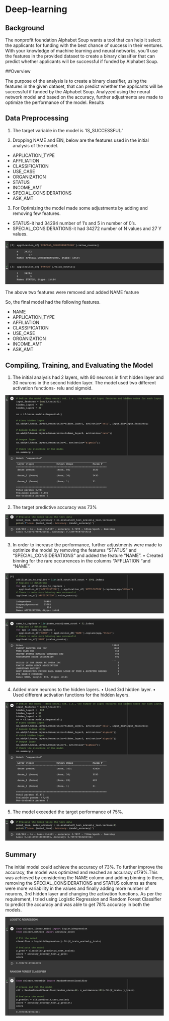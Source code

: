 # Deep-learning

## Background
The nonprofit foundation Alphabet Soup wants a tool that can help it select the applicants for funding with the best chance of success in their ventures. With your knowledge of machine learning and neural networks, you’ll use the features in the provided dataset to create a binary classifier that can predict whether applicants will be successful if funded by Alphabet Soup.

##Overview

The purpose of the analysis is to create a binary classifier, using the features in the given dataset, that can predict whether the applicants will be successful if funded by the Alphabet Soup. Analyzed using the neural network model and based on the accuracy, further adjustments are made to optimize the performance of the model. Results

## Data Preprocessing

1. The target variable in the model is 'IS_SUCCESSFUL.'

2. Dropping NAME and EIN, below are the features used in the initial analysis of the model.

- APPLICATION_TYPE
- AFFILIATION
- CLASSIFICATION
- USE_CASE
- ORGANIZATION
- STATUS
- INCOME_AMT
- SPECIAL_CONSIDERATIONS
- ASK_AMT

3. For Optimizing the model made some adjustments by adding and removing few features.

- STATUS-it had 34294 number of 1’s and 5 in number of 0’s.
- SPECIAL_CONSIDERATIONS-it had 34272 number of N values and 27 Y values.

![imige](https://github.com/jennykardashov/deep-learning-challenge/blob/main/Screenshots/1.png)

The above two features were removed and added NAME feature

So, the final model had the following features.

- NAME
- APPLICATION_TYPE
- AFFILIATION
- CLASSIFICATION
- USE_CASE
- ORGANIZATION
- INCOME_AMT
- ASK_AMT

## Compiling, Training, and Evaluating the Model

1. The initial analysis had 2 layers, with 80 neurons in first hidden layer and 30 neurons in the second hidden layer. The model used two different activation functions- relu and sigmoid.

![imige](https://github.com/jennykardashov/deep-learning-challenge/blob/main/Screenshots/2.png)

2. The target predictive accuracy was 73%

![imige](https://github.com/jennykardashov/deep-learning-challenge/blob/main/Screenshots/3.png)

3. In order to increase the performance, further adjustments were made to optimize the model by removing the features “STATUS” and “SPECIAL_CONSIDERATIONS“ and added the feature “NAME”. • Created binning for the rare occurrences in the columns “AFFLIATION “and “NAME”.

![imige](https://github.com/jennykardashov/deep-learning-challenge/blob/main/Screenshots/4.png)

![imige](https://github.com/jennykardashov/deep-learning-challenge/blob/main/Screenshots/5.png)

4. Added more neurons to the hidden layers. • Used 3rd hidden layer. • Used different activation functions for the hidden layers.

![imige](https://github.com/jennykardashov/deep-learning-challenge/blob/main/Screenshots/6.png)

5. The model exceeded the target performance of 75%.

![imige](https://github.com/jennykardashov/deep-learning-challenge/blob/main/Screenshots/7.png)

## Summary

The initial model could achieve the accuracy of 73%. To further improve the accuracy, the model was optimized and reached an accuracy of79%.This was achieved by considering the NAME column and adding binning to them, removing the SPECIAL_CONSIDERATIONS and STATUS columns as there were more variability in the values and finally adding more number of neurons, 3rd hidden layer and changing the activation functions. As per the requirement, I tried using Logistic Regression and Random Forest Classifier to predict the accuracy and was able to get 78% accuracy in both the models.

![imige](https://github.com/jennykardashov/deep-learning-challenge/blob/main/Screenshots/8.png)


